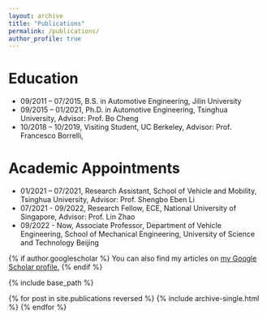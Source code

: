 ```yaml
---
layout: archive
title: "Publications"
permalink: /publications/
author_profile: true
---
```


Education
======
* 09/2011 – 07/2015, B.S. in Automotive Engineering, Jilin University
* 09/2015 – 01/2021, Ph.D. in Automotive Engineering, Tsinghua University, Advisor: Prof. Bo Cheng 
* 10/2018 – 10/2019, Visiting Student, UC Berkeley, Advisor: Prof. Francesco Borrelli,

Academic Appointments
======
* 01/2021 – 07/2021, Research Assistant, School of Vehicle and Mobility, Tsinghua University, Advisor: Prof. Shengbo Eben Li
* 07/2021 - 09/2022, Research Fellow, ECE, National University of Singapore, Advisor: Prof. Lin Zhao
* 09/2022 - Now, Associate Professor, Department of Vehicle Engineering, School of Mechanical Engineering, University of Science and Technology Beijing

{% if author.googlescholar %}
  You can also find my articles on <u><a href="{{author.googlescholar}}">my Google Scholar profile</a>.</u>
{% endif %}

{% include base_path %}

{% for post in site.publications reversed %}
  {% include archive-single.html %}
{% endfor %}
